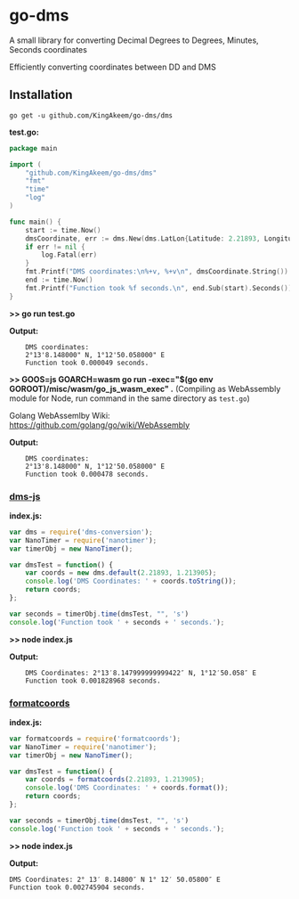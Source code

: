 # go-dms
A small library for converting Decimal Degrees to Degrees, Minutes, Seconds coordinates

Efficiently converting coordinates between DD and DMS

## Installation

`go get -u github.com/KingAkeem/go-dms/dms`

**test.go:**
```go
package main

import (
    "github.com/KingAkeem/go-dms/dms"
    "fmt"
    "time"
    "log"
)

func main() {
    start := time.Now()
    dmsCoordinate, err := dms.New(dms.LatLon{Latitude: 2.21893, Longitude: 1.213905})
    if err != nil {
        log.Fatal(err)
    }
    fmt.Printf("DMS coordinates:\n%+v, %+v\n", dmsCoordinate.String()) 
    end := time.Now()
    fmt.Printf("Function took %f seconds.\n", end.Sub(start).Seconds())
}
```
**>> go run test.go**

**Output:**
```
    DMS coordinates:
    2°13'8.148000" N, 1°12'50.058000" E
    Function took 0.000049 seconds.
```

**>> GOOS=js GOARCH=wasm go run -exec="$(go env GOROOT)/misc/wasm/go_js_wasm_exec" .** (Compiling as WebAssembly module for Node, run command in the same directory as `test.go`)

Golang WebAssemlby Wiki: https://github.com/golang/go/wiki/WebAssembly

**Output:**
```
    DMS coordinates:
    2°13'8.148000" N, 1°12'50.058000" E
    Function took 0.000478 seconds.
```


### [dms-js](https://github.com/WSDOT-GIS/dms-js)

**index.js:**
```javascript
var dms = require('dms-conversion');
var NanoTimer = require('nanotimer');
var timerObj = new NanoTimer();

var dmsTest = function() {
    var coords = new dms.default(2.21893, 1.213905);
    console.log('DMS Coordinates: ' + coords.toString());
    return coords;
};

var seconds = timerObj.time(dmsTest, "", 's')
console.log('Function took ' + seconds + ' seconds.');
```

**>> node index.js**

**Output:** 
```
    DMS Coordinates: 2°13′8.147999999999422″ N, 1°12′50.058″ E
    Function took 0.001828968 seconds.
```


### [formatcoords](https://github.com/nerik/formatcoords)

**index.js:**
```javascript
var formatcoords = require('formatcoords');
var NanoTimer = require('nanotimer');
var timerObj = new NanoTimer();

var dmsTest = function() {
    var coords = formatcoords(2.21893, 1.213905);
    console.log('DMS Coordinates: ' + coords.format());
    return coords;
};

var seconds = timerObj.time(dmsTest, "", 's')
console.log('Function took ' + seconds + ' seconds.');
```

**>> node index.js**

**Output:** 
```
DMS Coordinates: 2° 13′ 8.14800″ N 1° 12′ 50.05800″ E
Function took 0.002745904 seconds.
```





